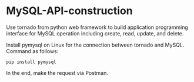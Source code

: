 # MySQL-API-construction

Use tornado from python web framework to build application programming interface for MySQL operation including create, read, update, and delete.

Install pymysql on Linux for the connection between tornado and MySQL. Command as follows:

    pip install pymysql

In the end, make the request via Postman. 

